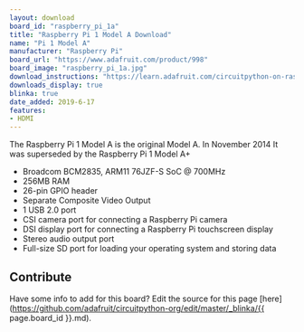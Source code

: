 ```yaml
---
layout: download
board_id: "raspberry_pi_1a"
title: "Raspberry Pi 1 Model A Download"
name: "Pi 1 Model A"
manufacturer: "Raspberry Pi"
board_url: "https://www.adafruit.com/product/998"
board_image: "raspberry_pi_1a.jpg"
download_instructions: "https://learn.adafruit.com/circuitpython-on-raspberrypi-linux/installing-circuitpython-on-raspberry-pi"
downloads_display: true
blinka: true
date_added: 2019-6-17
features:
- HDMI
---
```


The Raspberry Pi 1 Model A is the original Model A.  In November 2014 It was superseded by the Raspberry Pi 1 Model A+

- Broadcom BCM2835, ARM11 76JZF-S SoC @ 700MHz
- 256MB RAM
- 26-pin GPIO header
- Separate Composite Video Output
- 1 USB 2.0 port
- CSI camera port for connecting a Raspberry Pi camera
- DSI display port for connecting a Raspberry Pi touchscreen display
- Stereo audio output port
- Full-size SD port for loading your operating system and storing data

## Contribute

Have some info to add for this board? Edit the source for this page [here](https://github.com/adafruit/circuitpython-org/edit/master/_blinka/{{ page.board_id }}.md).
